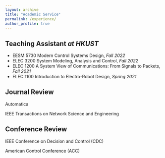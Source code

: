 ```yaml
---
layout: archive
title: "Academic Service"
permalink: /experience/
author_profile: true
---
```

**Teaching Assistant** _at HKUST_
------
- EESM 5730 Modern Control Systems Design, *Fall 2022*
- ELEC 3200 System Modeling, Analysis and Control, *Fall 2022*
- ELEC 1200 A System View of Communications: From Signals to Packets, *Fall 2021*
- ELEC 1100 Introduction to Electro-Robot Design, *Spring 2021*

**Journal Review**
------
Automatica

IEEE Transactions on Network Science and Engineering

**Conference Review**
------
IEEE Conference on Decision and Control (CDC)

American Control Conference (ACC)
